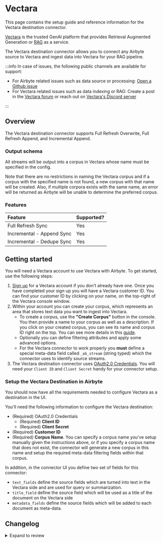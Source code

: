 # Vectara

This page contains the setup guide and reference information for the Vectara destination connector.

[Vectara](https://vectara.com/) is the trusted GenAI platform that provides Retrieval Augmented Generation or [RAG](https://vectara.com/grounded-generation/) as a service.

The Vectara destination connector allows you to connect any Airbyte source to Vectara and ingest data into Vectara for your RAG pipeline.

:::info
In case of issues, the following public channels are available for support:

- For Airbyte related issues such as data source or processing: [Open a Github issue](https://github.com/airbytehq/airbyte/issues/new?assignees=&labels=type%2Fbug%2Carea%2Fconnectors%2Cneeds-triage&projects=&template=1-issue-connector.yaml)
- For Vectara related issues such as data indexing or RAG: Create a post in the [Vectara forum](https://discuss.vectara.com/) or reach out on [Vectara's Discord server](https://discord.gg/GFb8gMz6UH)

:::

## Overview

The Vectara destination connector supports Full Refresh Overwrite, Full Refresh Append, and Incremental Append.

### Output schema

All streams will be output into a corpus in Vectara whose name must be specified in the config.

Note that there are no restrictions in naming the Vectara corpus and if a corpus with the specified name is not found, a new corpus with that name will be created. Also, if multiple corpora exists with the same name, an error will be returned as Airbyte will be unable to determine the preferred corpus.

### Features

| Feature                   | Supported? |
| :------------------------ | :--------- |
| Full Refresh Sync         | Yes        |
| Incremental - Append Sync | Yes        |
| Incremental - Dedupe Sync | Yes        |

## Getting started

You will need a Vectara account to use Vectara with Airbyte. To get started, use the following steps:

1. [Sign up](https://vectara.com/integrations/airbyte) for a Vectara account if you don't already have one. Once you have completed your sign up you will have a Vectara customer ID. You can find your customer ID by clicking on your name, on the top-right of the Vectara console window.
2. Within your account you can create your corpus, which represents an area that stores text data you want to ingest into Vectara.
   - To create a corpus, use the **"Create Corpus"** button in the console. You then provide a name to your corpus as well as a description. If you click on your created corpus, you can see its name and corpus ID right on the top. You can see more details in this [guide](https://docs.vectara.com/docs/console-ui/creating-a-corpus).
   - Optionally you can define filtering attributes and apply some advanced options.
   - For the Vectara connector to work properly you **must** define a special meta-data field called `_ab_stream` (string typed) which the connector uses to identify source streams.
3. The Vectara destination connector uses [OAuth2.0 Credentials](https://docs.vectara.com/docs/learn/authentication/oauth-2). You will need your `Client ID` and `Client Secret` handy for your connector setup.

### Setup the Vectara Destination in Airbyte

You should now have all the requirements needed to configure Vectara as a destination in the UI.

You'll need the following information to configure the Vectara destination:

- (Required) OAuth2.0 Credentials
  - (Required) **Client ID**
  - (Required) **Client Secret**
- (Required) **Customer ID**
- (Required) **Corpus Name**. You can specify a corpus name you've setup manually given the instructions above, or if you specify a corpus name that does not exist, the connector will generate a new corpus in this name and setup the required meta-data filtering fields within that corpus.

In addition, in the connector UI you define two set of fields for this connector:

- `text_fields` define the source fields which are turned into text in the Vectara side and are used for query or summarization.
- `title_field` define the source field which will be used as a title of the document on the Vectara side
- `metadata_fields` define the source fields which will be added to each document as meta-data.

## Changelog

<details>
  <summary>Expand to review</summary>

| Version | Date       | Pull Request                                              | Subject                                                      |
|:--------| :--------- | :-------------------------------------------------------- | :----------------------------------------------------------- |
| 0.2.32 | 2025-04-05 | [49310](https://github.com/airbytehq/airbyte/pull/49310) | Update dependencies |
| 0.2.31 | 2024-11-25 | [48659](https://github.com/airbytehq/airbyte/pull/48659) | Update dependencies |
| 0.2.30 | 2024-11-04 | [48222](https://github.com/airbytehq/airbyte/pull/48222) | Update dependencies |
| 0.2.29 | 2024-10-29 | [47744](https://github.com/airbytehq/airbyte/pull/47744) | Update dependencies |
| 0.2.28 | 2024-10-23 | [47084](https://github.com/airbytehq/airbyte/pull/47084) | Update dependencies |
| 0.2.27 | 2024-10-12 | [46812](https://github.com/airbytehq/airbyte/pull/46812) | Update dependencies |
| 0.2.26 | 2024-10-05 | [46438](https://github.com/airbytehq/airbyte/pull/46438) | Update dependencies |
| 0.2.25 | 2024-09-28 | [46114](https://github.com/airbytehq/airbyte/pull/46114) | Update dependencies |
| 0.2.24 | 2024-09-21 | [45806](https://github.com/airbytehq/airbyte/pull/45806) | Update dependencies |
| 0.2.23 | 2024-09-14 | [45481](https://github.com/airbytehq/airbyte/pull/45481) | Update dependencies |
| 0.2.22 | 2024-09-07 | [45324](https://github.com/airbytehq/airbyte/pull/45324) | Update dependencies |
| 0.2.21 | 2024-08-31 | [45021](https://github.com/airbytehq/airbyte/pull/45021) | Update dependencies |
| 0.2.20 | 2024-08-24 | [44657](https://github.com/airbytehq/airbyte/pull/44657) | Update dependencies |
| 0.2.19 | 2024-08-22 | [44530](https://github.com/airbytehq/airbyte/pull/44530) | Update test dependencies |
| 0.2.18 | 2024-08-17 | [44310](https://github.com/airbytehq/airbyte/pull/44310) | Update dependencies |
| 0.2.17 | 2024-08-12 | [43858](https://github.com/airbytehq/airbyte/pull/43858) | Update dependencies |
| 0.2.16 | 2024-08-10 | [43494](https://github.com/airbytehq/airbyte/pull/43494) | Update dependencies |
| 0.2.15 | 2024-08-03 | [43153](https://github.com/airbytehq/airbyte/pull/43153) | Update dependencies |
| 0.2.14 | 2024-07-27 | [42705](https://github.com/airbytehq/airbyte/pull/42705) | Update dependencies |
| 0.2.13 | 2024-07-20 | [42168](https://github.com/airbytehq/airbyte/pull/42168) | Update dependencies |
| 0.2.12 | 2024-07-13 | [41829](https://github.com/airbytehq/airbyte/pull/41829) | Update dependencies |
| 0.2.11 | 2024-07-10 | [41362](https://github.com/airbytehq/airbyte/pull/41362) | Update dependencies |
| 0.2.10 | 2024-07-09 | [41140](https://github.com/airbytehq/airbyte/pull/41140) | Update dependencies |
| 0.2.9 | 2024-07-06 | [40953](https://github.com/airbytehq/airbyte/pull/40953) | Update dependencies |
| 0.2.8 | 2024-06-27 | [40215](https://github.com/airbytehq/airbyte/pull/40215) | Replaced deprecated AirbyteLogger with logging.Logger |
| 0.2.7 | 2024-06-25 | [40321](https://github.com/airbytehq/airbyte/pull/40321) | Update dependencies |
| 0.2.6 | 2024-06-22 | [39973](https://github.com/airbytehq/airbyte/pull/39973) | Update dependencies |
| 0.2.5 | 2024-06-06 | [39193](https://github.com/airbytehq/airbyte/pull/39193) | [autopull] Upgrade base image to v1.2.2 |
| 0.2.4 | 2024-05-20 | [38432](https://github.com/airbytehq/airbyte/pull/38432) | [autopull] base image + poetry + up_to_date |
| 0.2.3   | 2024-03-22 | [#37333](https://github.com/airbytehq/airbyte/pull/37333) | Updated CDK & pytest version to fix security vulnerabilities |
| 0.2.2   | 2024-03-22 | [#36261](https://github.com/airbytehq/airbyte/pull/36261) | Move project to Poetry                                       |
| 0.2.1   | 2024-03-05 | [#35206](https://github.com/airbytehq/airbyte/pull/35206) | Fix: improved title parsing                                  |
| 0.2.0   | 2024-01-29 | [#34579](https://github.com/airbytehq/airbyte/pull/34579) | Add document title file configuration                        |
| 0.1.0   | 2023-11-10 | [#31958](https://github.com/airbytehq/airbyte/pull/31958) | 🎉 New Destination: Vectara (Vector Database)                |

</details>
